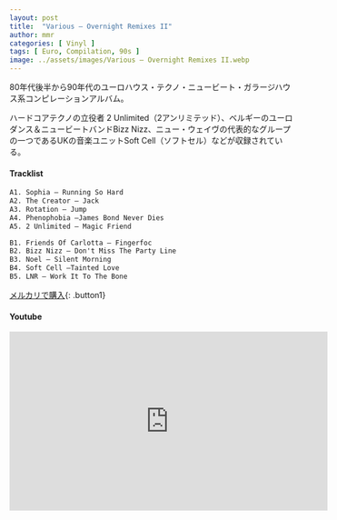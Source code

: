 ```yaml
---
layout: post
title:  "Various – Overnight Remixes II"
author: mmr
categories: [ Vinyl ]
tags: [ Euro, Compilation, 90s ]
image: ../assets/images/Various – Overnight Remixes II.webp
---
```


80年代後半から90年代のユーロハウス・テクノ・ニュービート・ガラージハウス系コンピレーションアルバム。

ハードコアテクノの立役者 2 Unlimited（2アンリミテッド）、ベルギーのユーロダンス＆ニュービートバンドBizz Nizz、ニュー・ウェイヴの代表的なグループの一つであるUKの音楽ユニットSoft Cell（ソフトセル）などが収録されている。

#### Tracklist
```md
A1. Sophia – Running So Hard
A2. The Creator – Jack
A3. Rotation – Jump
A4. Phenophobia –James Bond Never Dies
A5. 2 Unlimited – Magic Friend

B1. Friends Of Carlotta – Fingerfoc
B2. Bizz Nizz – Don't Miss The Party Line
B3. Noel – Silent Morning
B4. Soft Cell –Tainted Love
B5. LNR – Work It To The Bone
```

[メルカリで購入](https://jp.mercari.com/item/m82073091012?afid=6142608987){: .button1}

#### Youtube 
<iframe width="560" height="315" src="https://www.youtube.com/embed/znm-HC2GXiM?si=XMALsoMlo2nVH6Kz" title="YouTube video player" frameborder="0" allow="accelerometer; autoplay; clipboard-write; encrypted-media; gyroscope; picture-in-picture; web-share" referrerpolicy="strict-origin-when-cross-origin" allowfullscreen></iframe>